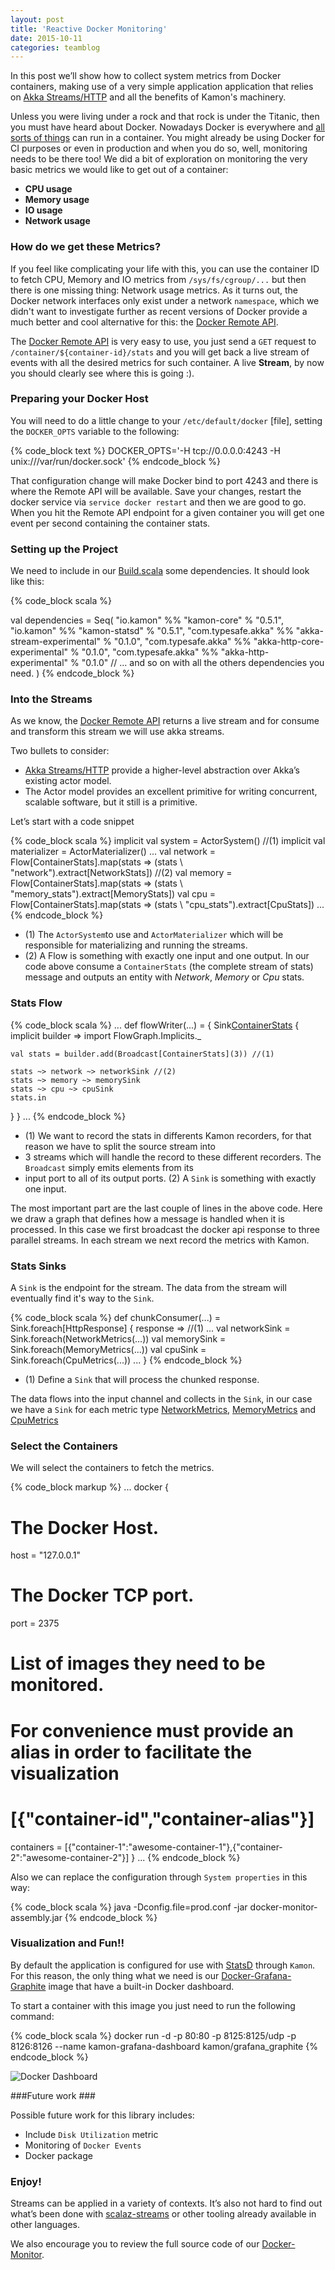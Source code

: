```yaml
---
layout: post
title: 'Reactive Docker Monitoring'
date: 2015-10-11
categories: teamblog
---
```


In this post we’ll show how to collect system metrics from Docker containers, making use of a very simple application
application that relies on [Akka Streams/HTTP] and all the benefits of Kamon's machinery.



Unless you were living under a rock and that rock is under the Titanic, then you must have heard about Docker. Nowadays
Docker is everywhere and [all sorts of things] can run in a container. You might already be using Docker for CI purposes
or even in production and when you do so, well, monitoring needs to be there too! We did a bit of exploration on monitoring
the very basic metrics we would like to get out of a container:

* **CPU usage**
* **Memory usage**
* **IO usage**
* **Network usage**

### How do we get these Metrics? ###

If you feel like complicating your life with this, you can use the container ID to fetch CPU, Memory and IO metrics from
`/sys/fs/cgroup/...` but then there is one missing thing: Network usage metrics. As it turns out, the Docker network
interfaces only exist under a network `namespace`, which we didn't want to investigate further as recent versions of
Docker provide a much better and cool alternative for this: the [Docker Remote API].

The [Docker Remote API]  is very easy to use, you just send a `GET` request to `/container/${container-id}/stats` and
you will get back a live stream of events with all the desired metrics for such container. A live __Stream__, by now you
should clearly see where this is going :).


### Preparing your Docker Host ###

You will need to do a little change to your `/etc/default/docker` [file], setting the `DOCKER_OPTS` variable to the
following:

{% code_block text %}
  DOCKER_OPTS='-H tcp://0.0.0.0:4243 -H unix:///var/run/docker.sock'
{% endcode_block %}

That configuration change will make Docker bind to port 4243 and there is where the Remote API will be available. Save
your changes, restart the docker service via `service docker restart` and then we are good to go. When you hit the
Remote API endpoint for a given container you will get one event per second containing the container stats.


### Setting up the Project ###

We need to include in our [Build.scala] some dependencies. It should look like this:

{% code_block scala %}

val dependencies = Seq(
    "io.kamon"    	      %% "kamon-core"           	        % "0.5.1",
    "io.kamon"            %% "kamon-statsd"                     % "0.5.1",
    "com.typesafe.akka"   %% "akka-stream-experimental"         % "0.1.0",
    "com.typesafe.akka"   %% "akka-http-core-experimental"      % "0.1.0",
    "com.typesafe.akka"   %% "akka-http-experimental"           % "0.1.0"
     // ... and so on with all the others dependencies you need.
    )
{% endcode_block %}

### Into the Streams ###

As we know, the [Docker Remote API] returns a live stream  and for consume and transform this stream we will use akka streams.

Two bullets to consider:

*  [Akka Streams/HTTP] provide a higher-level abstraction over Akka’s existing actor model.
*  The Actor model provides an excellent primitive for writing concurrent, scalable software, but it still is a primitive.

Let’s start with a code snippet

{% code_block scala %}
implicit val system = ActorSystem() //(1)
implicit val materializer = ActorMaterializer()
...
val network = Flow[ContainerStats].map(stats => (stats \ "network").extract[NetworkStats]) //(2)
val memory = Flow[ContainerStats].map(stats => (stats \ "memory_stats").extract[MemoryStats])
val cpu = Flow[ContainerStats].map(stats => (stats \ "cpu_stats").extract[CpuStats])
...
{% endcode_block %}

* (1) The `ActorSystem`to use and `ActorMaterializer` which will be responsible for materializing and running the streams.
* (2) A Flow is something with exactly one input and one output. In our code above consume a `ContainerStats` (the complete stream of stats) message and outputs an entity with *Network*, *Memory* or *Cpu* stats.

### Stats Flow ###

{% code_block scala %}
...
def flowWriter(...) = {
  Sink[ContainerStats]() { implicit builder =>
    import FlowGraph.Implicits._

    val stats = builder.add(Broadcast[ContainerStats](3)) //(1)

    stats ~> network ~> networkSink //(2)
    stats ~> memory ~> memorySink
    stats ~> cpu ~> cpuSink
    stats.in
  }
}
...
{% endcode_block %}

* (1) We want to record the stats in differents Kamon recorders, for that reason we have to split the source stream into
* 3 streams which will handle the record to these different recorders. The `Broadcast` simply emits elements from its
* input port to all of its output ports. (2) A `Sink` is something with exactly one input.

The most important part are the last couple of lines in the above code. Here we draw a graph that defines how a message
is handled when it is processed. In this case we first broadcast the docker api response to three parallel streams. In
each stream we next record the metrics with Kamon.

### Stats Sinks ###

A `Sink` is the endpoint for the stream. The data from the stream will eventually find it's way to the `Sink`.

{% code_block scala %}
def chunkConsumer(...) = Sink.foreach[HttpResponse] { response => //(1)
    ...
    val networkSink = Sink.foreach(NetworkMetrics(...))
    val memorySink = Sink.foreach(MemoryMetrics(...))
    val cpuSink = Sink.foreach(CpuMetrics(...))
    ...
}
{% endcode_block %}

* (1) Define a `Sink` that will process the chunked response.

The data flows into the input channel and collects in the `Sink`, in our case we have a `Sink` for each metric type
[NetworkMetrics], [MemoryMetrics] and [CpuMetrics]

### Select the Containers ###

We will select the containers to fetch the metrics.

{% code_block markup %}
...
docker {
  # The Docker Host.
  host = "127.0.0.1"

  # The Docker TCP port.
  port = 2375

  # List of images they need to be monitored.
  # For convenience must provide an alias in order to facilitate the visualization
  # [{"container-id","container-alias"}]
  containers = [{"container-1":"awesome-container-1"},{"container-2":"awesome-container-2"}]
}
...
{% endcode_block %}

Also we can replace the configuration through `System properties` in this way:

{% code_block scala %}
java -Dconfig.file=prod.conf -jar docker-monitor-assembly.jar
{% endcode_block %}

### Visualization and Fun!! ###

By default the application is configured for use with [StatsD] through `Kamon`. For this reason, the only thing what we need is our [Docker-Grafana-Graphite] image that have a built-in Docker dashboard.


To start a container with this image you just need to run the following command:


{% code_block scala %}
docker run -d -p 80:80 -p 8125:8125/udp -p 8126:8126 --name kamon-grafana-dashboard kamon/grafana_graphite
{% endcode_block %}


![Docker Dashboard](/assets/img/docker-dashboard.png)

###Future work ###

Possible future work for this library includes:

* Include `Disk Utilization` metric
* Monitoring of `Docker Events`
* Docker package

### Enjoy! ###

Streams can be applied in a variety of contexts. It’s also not hard to find out what’s been done with [scalaz-streams] or other tooling already available in other languages.

We also encourage you to review the full source code of our [Docker-Monitor].

[all sorts of things]: https://www.youtube.com/watch?v=GsLZz8cZCzc

[Build.scala]:https://github.com/kamon-io/docker-monitor/blob/master/project/Build.scala
[control groups]: https://en.wikipedia.org/wiki/Cgroups
[Docker Remote API]: https://docs.docker.com/reference/api/docker_remote_api_v1.18/#get-container-stats-based-on-resource-usage
[Akka Streams/HTTP]:http://doc.akka.io/docs/akka-stream-and-http-experimental/current/scala.html
[NetworkMetrics]:https://github.com/kamon-io/docker-monitor/blob/master/src/main/scala/kamon/docker/metrics/NetworkMetrics.scala
[MemoryMetrics]:https://github.com/kamon-io/docker-monitor/blob/master/src/main/scala/kamon/docker/metrics/MemoryMetrics.scala
[CpuMetrics]:https://github.com/kamon-io/docker-monitor/blob/master/src/main/scala/kamon/docker/metrics/CpuMetrics.scala
[Docker-Monitor]:https://github.com/kamon-io/docker-monitor
[wherever]:https://docs.docker.com/articles/configuring/#configuring-docker
[scalaz-streams]:https://github.com/scalaz/scalaz-stream
[StatsD]: /backends/statsd/
[Docker-Grafana-Graphite]:https://github.com/kamon-io/docker-grafana-graphite
